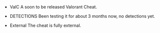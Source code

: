 * ValC
A soon to be released Valorant Cheat.

* DETECTIONS
Been testing it for about 3 months now, no detections yet.

* External
The cheat is fully external.

